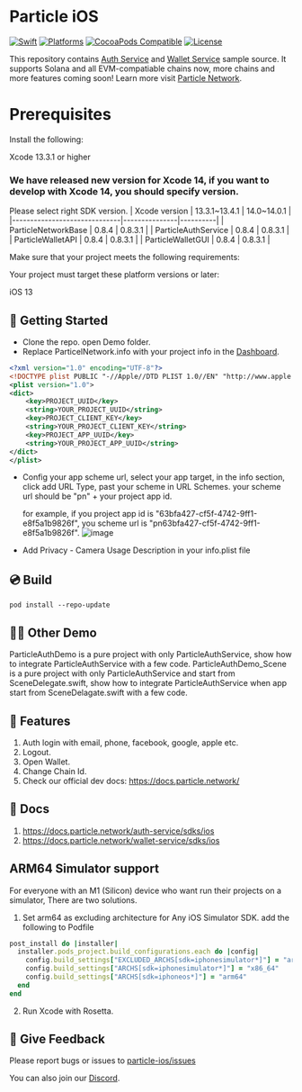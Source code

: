 # Particle iOS
[![Swift](https://img.shields.io/badge/Swift-5-orange)](https://img.shields.io/badge/Swift-5-orange)
[![Platforms](https://img.shields.io/badge/Platforms-iOS-yellowgreen)](https://img.shields.io/badge/Platforms-iOS-Green)
[![CocoaPods Compatible](https://img.shields.io/cocoapods/v/ParticleWalletGUI.svg)](https://img.shields.io/cocoapods/v/Alamofire.svg)
[![License](https://img.shields.io/github/license/Particle-Network/particle-ios)](https://github.com/Particle-Network/particle-ios/blob/main/LICENSE.txt)


This repository contains [Auth Service](https://docs.particle.network/auth-service/introduction) and [Wallet Service](https://docs.particle.network/wallet-service/introduction) sample source. It supports Solana and all EVM-compatiable chains now, more chains and more features coming soon! Learn more visit [Particle Network](https://docs.particle.network/).

# Prerequisites
Install the following:

Xcode 13.3.1 or higher

### We have released new version for Xcode 14, if you want to develop with Xcode 14, you should specify version.

Please select right SDK version.
| Xcode version                | 13.3.1~13.4.1 | 14.0~14.0.1     |
|------------------------------|---------------|----------|
| ParticleNetworkBase          | 0.8.4        | 0.8.3.1 |
| ParticleAuthService          | 0.8.4        | 0.8.3.1 |
| ParticleWalletAPI            | 0.8.4        | 0.8.3.1 |
| ParticleWalletGUI            | 0.8.4        | 0.8.3.1 |


Make sure that your project meets the following requirements:

Your project must target these platform versions or later:

iOS 13


## 🔧 Getting Started

* Clone the repo. open Demo folder.
* Replace ParticelNetwork.info with your project info in the [Dashboard](https://dashboard.particle.network/#/login).
```xml
<?xml version="1.0" encoding="UTF-8"?>
<!DOCTYPE plist PUBLIC "-//Apple//DTD PLIST 1.0//EN" "http://www.apple.com/DTDs/PropertyList-1.0.dtd">
<plist version="1.0">
<dict>
	<key>PROJECT_UUID</key>
	<string>YOUR_PROJECT_UUID</string>
	<key>PROJECT_CLIENT_KEY</key>
	<string>YOUR_PROJECT_CLIENT_KEY</string>
	<key>PROJECT_APP_UUID</key>
	<string>YOUR_PROJECT_APP_UUID</string>
</dict>
</plist>

```
* Config your app scheme url, select your app target, in the info section, click add URL Type, past your scheme in URL Schemes. 
your scheme url should be "pn" + your project app id.

    for example, if you project app id is "63bfa427-cf5f-4742-9ff1-e8f5a1b9826f", you scheme url is "pn63bfa427-cf5f-4742-9ff1-e8f5a1b9826f".
![image](https://user-images.githubusercontent.com/18244874/168455432-f25796b0-3a6a-4fa7-8ec6-adc5f8a0c46e.png)

* Add Privacy - Camera Usage Description in your info.plist file

## 💿 Build
```
pod install --repo-update
```

## 🚴‍♂️ Other Demo
ParticleAuthDemo is a pure project with only ParticleAuthService, 
show how to integrate ParticleAuthService with a few code.
ParticleAuthDemo_Scene is a pure project with only ParticleAuthService and start from SceneDelegate.swift, 
show how to integrate ParticleAuthService when app start from SceneDelagate.swift with a few code.
## 🔬 Features

1. Auth login with email, phone, facebook, google, apple etc.
2. Logout.
3. Open Wallet.
4. Change Chain Id.
5. Check our official dev docs: https://docs.particle.network/

## 📄 Docs
1. https://docs.particle.network/auth-service/sdks/ios
2. https://docs.particle.network/wallet-service/sdks/ios


## ARM64 Simulator support
For everyone with an M1 (Silicon) device who want run their projects on a simulator, There are two solutions.
1. Set arm64 as excluding architecture for Any iOS Simulator SDK. add the following to Podfile
```ruby
post_install do |installer|
  installer.pods_project.build_configurations.each do |config|
    config.build_settings["EXCLUDED_ARCHS[sdk=iphonesimulator*]"] = "arm64"
    config.build_settings["ARCHS[sdk=iphonesimulator*]"] = "x86_64"
    config.build_settings["ARCHS[sdk=iphoneos*]"] = "arm64"
  end
end
```

2. Run Xcode with Rosetta.

## 💼 Give Feedback
Please report bugs or issues to [particle-ios/issues](https://github.com/Particle-Network/particle-ios/issues)

You can also join our [Discord](https://discord.gg/2y44qr6CR2).





